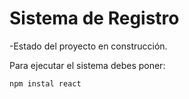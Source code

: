 <h1> Sistema de Registro</h1>

-Estado del proyecto en construcción.

Para ejecutar el sistema debes poner:

```npm instal react```
